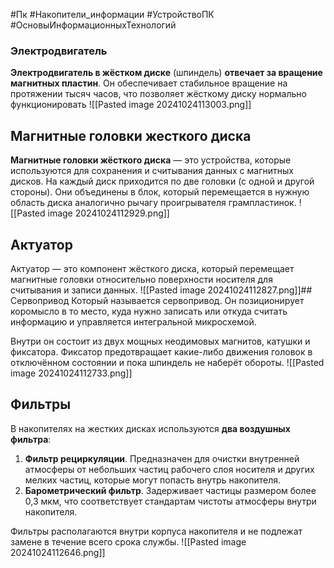 #Пк #Накопители_информации #УстройствоПК #ОсновыИнформационныхТехнологий

### Электродвигатель 
**Электродвигатель в жёстком диске** (шпиндель) **отвечает за вращение магнитных пластин**.
Он обеспечивает стабильное вращение на протяжении тысяч часов, что позволяет жёсткому диску нормально функционировать
![[Pasted image 20241024113003.png]]
## Магнитные головки жесткого диска

**Магнитные головки жёсткого диска** — это устройства, которые используются для сохранения и считывания данных с магнитных дисков.
На каждый диск приходится по две головки (с одной и другой стороны). Они объединены в блок, который перемещается в нужную область диска аналогично рычагу проигрывателя грампластинок.
![[Pasted image 20241024112929.png]]
## Актуатор
Актуатор — это компонент жёсткого диска, который перемещает магнитные головки относительно поверхности носителя для считывания и записи данных.
![[Pasted image 20241024112827.png]]## Сервопривод
Который называется сервопривод. Он позиционирует коромысло в то место, куда нужно записать или откуда считать информацию и управляется интегральной микросхемой.

Внутри он состоит из двух мощных неодимовых магнитов, катушки и фиксатора. Фиксатор предотвращает какие-либо движения головок в отключённом состоянии и пока шпиндель не наберёт обороты.
![[Pasted image 20241024112733.png]]
## Фильтры 
В накопителях на жестких дисках используются **два воздушных фильтра**:

1. **Фильтр рециркуляции**. Предназначен для очистки внутренней атмосферы от небольших частиц рабочего слоя носителя и других мелких частиц, которые могут попасть внутрь накопителя.
2. **Барометрический фильтр**. Задерживает частицы размером более 0,3 мкм, что соответствует стандартам чистоты атмосферы внутри накопителя.

Фильтры располагаются внутри корпуса накопителя и не подлежат замене в течение всего срока службы.
![[Pasted image 20241024112646.png]]